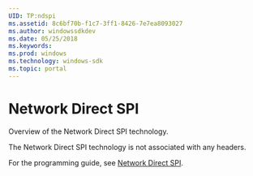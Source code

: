 ```yaml
---
UID: TP:ndspi
ms.assetid: 8c6bf70b-f1c7-3ff1-8426-7e7ea8093027
ms.author: windowssdkdev
ms.date: 05/25/2018
ms.keywords: 
ms.prod: windows
ms.technology: windows-sdk
ms.topic: portal
---
```


# Network Direct SPI



Overview of the Network Direct SPI technology.

The Network Direct SPI technology is not associated with any headers.

For the programming guide, see [Network Direct SPI](/windows/desktop/ndspi).
